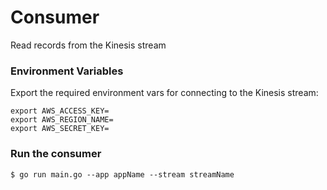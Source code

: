 # Consumer

Read records from the Kinesis stream

### Environment Variables

Export the required environment vars for connecting to the Kinesis stream:

```
export AWS_ACCESS_KEY=
export AWS_REGION_NAME=
export AWS_SECRET_KEY=
```

### Run the consumer

    $ go run main.go --app appName --stream streamName
